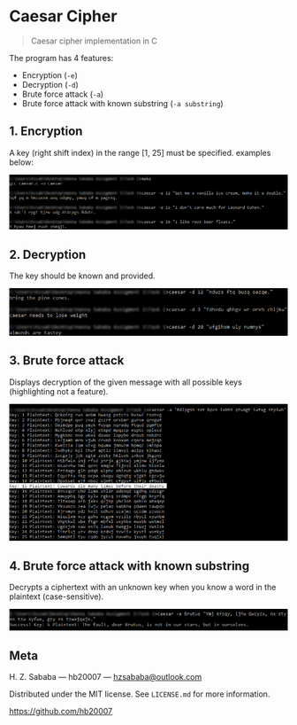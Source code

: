 # Caesar Cipher

> Caesar cipher implementation in C

The program has 4 features:
* Encryption (`-e`)
* Decryption (`-d`)
* Brute force attack (`-a`)
* Brute force attack with known substring (`-a substring`)

## 1. Encryption

A key (right shift index) in the range [1, 25] must be specified. examples below:

![](examples/encryption.png)

## 2. Decryption

The key should be known and provided.

![](examples/decryption.png)

## 3. Brute force attack

Displays decryption of the given message with all possible keys (highlighting not a feature).

![](examples/brute-force.png)

## 4. Brute force attack with known substring

Decrypts a ciphertext with an unknown key when you know a word in the plaintext (case-sensitive).

![](examples/brutus.png)

## Meta

H. Z. Sababa &mdash; hb20007 &mdash; hzsababa@outlook.com

Distributed under the MIT license. See `LICENSE.md` for more information.

https://github.com/hb20007